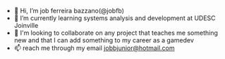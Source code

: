 - 👋 Hi, I’m job ferreira bazzano(@jobfb)
- 🌱 I’m currently learning systems analysis and development at UDESC Joinville
- 💞️ I'm looking to collaborate on any project that teaches me something new and that I can add something to my career as a gamedev
- 📫 reach me through my email jobbjunior@hotmail.com

<!---
jobfb/jobfb is a ✨ special ✨ repository because its `README.md` (this file) appears on your GitHub profile.
You can click the Preview link to take a look at your changes.
--->
